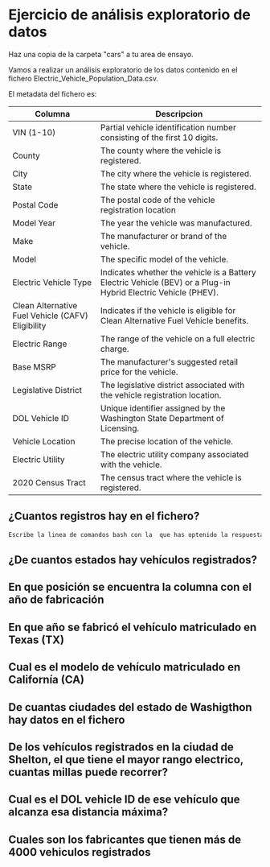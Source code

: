 

# Ejercicio de análisis exploratorio de datos

Haz una copia de la carpeta "cars" a tu area de ensayo.

Vamos a realizar un análisis exploratorio de los datos contenido en el fichero Electric_Vehicle_Population_Data.csv.

El metadata del fichero es:

|Columna | Descripcion|
|----------|-----------|
|VIN (1-10)| Partial vehicle identification number consisting of the first 10 digits.|
|County| The county where the vehicle is registered.|
|City| The city where the vehicle is registered.|
|State| The state where the vehicle is registered.|
|Postal Code| The postal code of the vehicle registration location|
|Model Year| The year the vehicle was manufactured.|
|Make| The manufacturer or brand of the vehicle.|
|Model| The specific model of the vehicle.|
|Electric Vehicle Type| Indicates whether the vehicle is a Battery Electric Vehicle (BEV) or a Plug-in Hybrid Electric Vehicle (PHEV).|
|Clean Alternative Fuel Vehicle (CAFV) Eligibility| Indicates if the vehicle is eligible for Clean Alternative Fuel Vehicle benefits.|
|Electric Range| The range of the vehicle on a full electric charge.|
|Base MSRP| The manufacturer's suggested retail price for the vehicle.|
|Legislative District| The legislative district associated with the vehicle registration location.|
|DOL Vehicle ID| Unique identifier assigned by the Washington State Department of Licensing.|
|Vehicle Location| The precise location of the vehicle.|
|Electric Utility| The electric utility company associated with the vehicle.|
|2020 Census Tract| The census tract where the vehicle is registered.|

## ¿Cuantos registros hay en el fichero?

```bash
Escribe la linea de comandos bash con la  que has optenido la respuesta
```

## ¿De cuantos estados hay vehículos registrados?

## En que posición se encuentra la columna con el año de fabricación

## En que año se fabricó el vehículo matriculado en Texas (TX)

## Cual es el modelo de vehículo matriculado en Californía (CA)

## De cuantas ciudades del estado de Washigthon hay datos en el fichero

## De los vehículos registrados en la ciudad de Shelton, el que tiene el mayor rango electrico, cuantas millas puede recorrer?

## Cual es el DOL vehicle ID de ese vehículo que alcanza esa distancia máxima?

## Cuales son los fabricantes que tienen más de 4000 vehiculos registrados